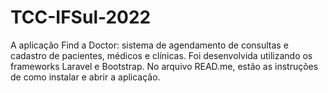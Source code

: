 # TCC-IFSul-2022
A aplicação Find a Doctor: sistema de agendamento  de consultas e cadastro de pacientes, médicos e clínicas. Foi desenvolvida utilizando os frameworks Laravel e Bootstrap. No arquivo READ.me, estão as instruções de como instalar e abrir a aplicação.                                                                                                                                                                                                                                                                                                                                                                                                                                                                                                                                                                   
